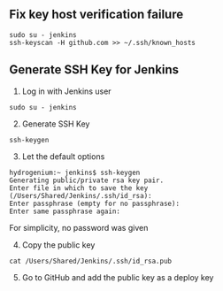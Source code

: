 ## Fix key host verification failure

```
sudo su - jenkins
ssh-keyscan -H github.com >> ~/.ssh/known_hosts
```

## Generate SSH Key for Jenkins

1. Log in with Jenkins user

`sudo su - jenkins`

2. Generate SSH Key

`ssh-keygen`

3. Let the default options

```
hydrogenium:~ jenkins$ ssh-keygen
Generating public/private rsa key pair.
Enter file in which to save the key (/Users/Shared/Jenkins/.ssh/id_rsa):
Enter passphrase (empty for no passphrase):
Enter same passphrase again:
```

For simplicity, no password was given

4. Copy the public key

`cat /Users/Shared/Jenkins/.ssh/id_rsa.pub`

5. Go to GitHub and add the public key as a deploy key
